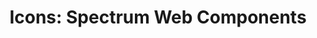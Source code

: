 ---
layout: examples.njk
title: 'Icons: Spectrum Web Components'
displayName: Icons
componentName: icons
componentHeading: icons
tags:
  - component-examples
---